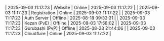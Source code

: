 | 2025-09-03 11:17:23 | Website | Online | 2025-09-03 11:17:22 |
| 2025-09-03 11:17:23 | Registration | Online | 2025-09-03 11:17:22 |
| 2025-09-03 11:17:23 | Auth Server | Offline | 2025-08-18 09:33:31 |
| 2025-09-03 11:17:23 | Kezan (PvE) | Offline | 2025-08-03 17:58:02 |
| 2025-09-03 11:17:23 | Gurubashi (PvP) | Offline | 2025-08-23 21:44:06 |
| 2025-09-03 11:17:23 | Cloudflare | Online | 2025-09-03 11:17:22 |
